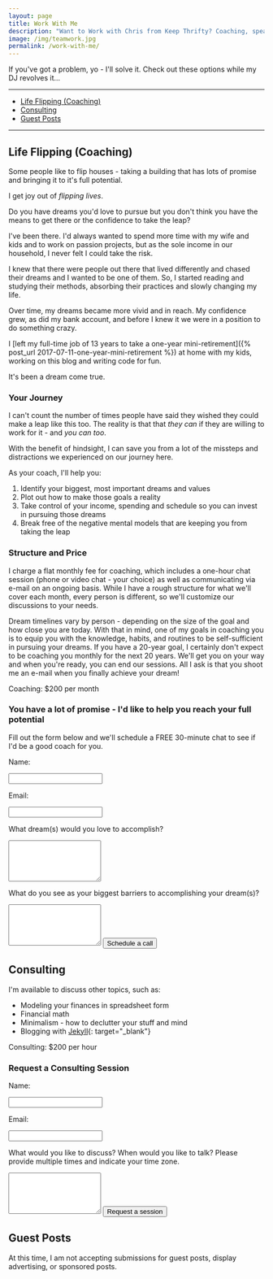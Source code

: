 ```yaml
---
layout: page
title: Work With Me
description: "Want to Work with Chris from Keep Thrifty? Coaching, speaking, and collaboration - it's all here."
image: /img/teamwork.jpg
permalink: /work-with-me/
---
```


If you've got a problem, yo - I'll solve it. Check out these options while my DJ revolves it...

<hr />

<div class="in-page-nav">
  <ul class="in-page-nav--list">
    <li class="in-page-nav--list-item"><a href="#life-flipping-coaching">Life Flipping (Coaching)</a></li>
    <li class="in-page-nav--list-item"><a href="#consulting">Consulting</a></li>
    <li class="in-page-nav--list-item"><a href="#guest-posts">Guest Posts</a></li>
  </ul>
</div>

<hr />

## Life Flipping (Coaching)

Some people like to flip houses - taking a building that has lots of promise and bringing it to it's full potential.

I get joy out of _flipping lives_.

Do you have dreams you'd love to pursue but you don't think you have the means to get there or the confidence to take the leap?

I've been there. I'd always wanted to spend more time with my wife and kids and to work on passion projects, but as the sole income in our household, I never felt I could take the risk.

I knew that there were people out there that lived differently and chased their dreams and I wanted to be one of them. So, I started reading and studying their methods, absorbing their practices and slowly changing my life.

Over time, my dreams became more vivid and in reach. My confidence grew, as did my bank account, and before I knew it we were in a position to do something crazy.

I [left my full-time job of 13 years to take a one-year mini-retirement]({% post_url 2017-07-11-one-year-mini-retirement %}) at home with my kids, working on this blog and writing code for fun.

It's been a dream come true.

### Your Journey

I can't count the number of times people have said they wished they could make a leap like this too.
The reality is that that _they can_ if they are willing to work for it - and _you can too_.

With the benefit of hindsight, I can save you from a lot of the missteps and distractions we experienced on our journey here.

As your coach, I'll help you:

1. Identify your biggest, most important dreams and values
2. Plot out how to make those goals a reality
3. Take control of your income, spending and schedule so you can invest in pursuing those dreams
4. Break free of the negative mental models that are keeping you from taking the leap

### Structure and Price

I charge a flat monthly fee for coaching, which includes a one-hour chat session (phone or video chat - your choice) as well as communicating via e-mail on an ongoing basis. While I have a rough structure for what we'll cover each month, every person is different, so we'll customize our discussions to your needs.

Dream timelines vary by person - depending on the size of the goal and how close you are today. With that in mind, one of my goals in coaching you is to equip you with the knowledge, habits, and routines to be self-sufficient in pursuing your dreams. If you have a 20-year goal, I certainly don't expect to be coaching you monthly for the next 20 years. We'll get you on your way and when you're ready, you can end our sessions. All I ask is that you shoot me an e-mail when you finally achieve your dream!

<div class="work--price">Coaching: $200 per month</div>

<div class="boxed">
  <form class="form--contact" action="https://formspree.io/chris@keepthrifty.com" method="POST">
    <h3 class="title">You have a lot of promise - I'd like to help you reach your full potential</h3>
    <p class="text">Fill out the form below and we'll schedule a FREE 30-minute chat to see if I'd be a good coach for you.</p>
    <input type="hidden" name="_next" value="{{ "/thank-you/" | prepend: site.baseurl }}" />
    <input type="hidden" name="_subject" value="Coaching Contact" />
    <p>Name:</p>
    <input type="name" name="name" required>
    <p>Email:</p>
    <input type="email" name="_replyto" required>
    <p>What dream(s) would you love to accomplish?</p>
    <textarea name="message-goal" rows="5" required></textarea>
    <p>What do you see as your biggest barriers to accomplishing your dream(s)?</p>
    <textarea name="message-barriers" rows="5" required></textarea>
    <input type="text" name="_gotcha" style="display:none" />
    <button type="submit">Schedule a call</button>
  </form>
</div>

## Consulting

I'm available to discuss other topics, such as:

- Modeling your finances in spreadsheet form
- Financial math
- Minimalism - how to declutter your stuff and mind
- Blogging with [Jekyll](http://www.jekyllrb.com){: target="_blank"}

<div class="work--price">Consulting: $200 per hour</div>

<div class="boxed">
  <form class="form--contact" action="https://formspree.io/chris@keepthrifty.com" method="POST">
    <h3 class="title">Request a Consulting Session</h3>
    <input type="hidden" name="_next" value="{{ "/thank-you/" | prepend: site.baseurl }}" />
    <input type="hidden" name="_subject" value="Consulting Contact" />
    <p>Name:</p>
    <input type="name" name="name" required>
    <p>Email:</p>
    <input type="email" name="_replyto" required>
    <p>What would you like to discuss? When would you like to talk? Please provide multiple times and indicate your time zone.</p>
    <textarea name="message" rows="5" required></textarea>
    <input type="text" name="_gotcha" style="display:none" />
    <button type="submit">Request a session</button>
  </form>
</div>

## Guest Posts

At this time, I am not accepting submissions for guest posts, display advertising, or sponsored posts.
